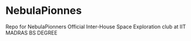 # NebulaPionnes
Repo for NebulaPionners Official Inter-House Space Exploration club at IIT MADRAS BS DEGREE
